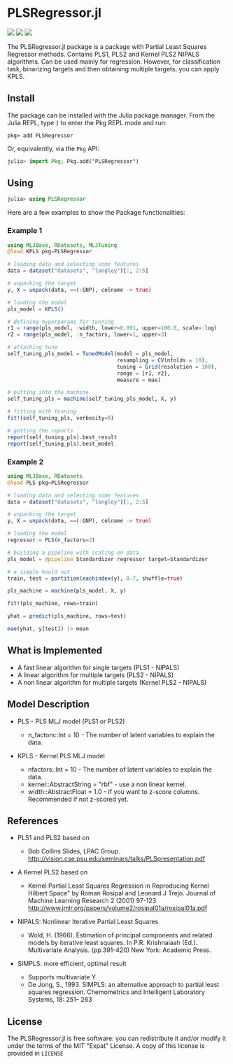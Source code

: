 # PLSRegressor.jl
[![][travis-img]][travis-url] [![][codecov-img]][codecov-url] [![][coverage-img]][coverage-url]

The PLSRegressor.jl package is a package with Partial Least Squares Regressor methods. Contains PLS1, PLS2 and Kernel PLS2 NIPALS algorithms.
Can be used mainly for regression. However, for classification task, binarizing targets and then obtaining multiple targets, you can apply KPLS.

## Install

The package can be installed with the Julia package manager.
From the Julia REPL, type `]` to enter the Pkg REPL mode and run:

```
pkg> add PLSRegressor
```

Or, equivalently, via the `Pkg` API:

```julia
julia> import Pkg; Pkg.add("PLSRegressor")
```

## Using

```julia
julia> using PLSRegressor
```

Here are a few examples to show the Package functionalities:

### Example 1

```julia
using MLJBase, RDatasets, MLJTuning
@load KPLS pkg=PLSRegressor

# loading data and selecting some features
data = dataset("datasets", "longley")[:, 2:5]

# unpacking the target
y, X = unpack(data, ==(:GNP), colname -> true)

# loading the model
pls_model = KPLS()

# defining hyperparams for tunning
r1 = range(pls_model, :width, lower=0.001, upper=100.0, scale=:log)
r2 = range(pls_model, :n_factors, lower=1, upper=3)

# attaching tune
self_tuning_pls_model = TunedModel(model = pls_model,
                                   resampling = CV(nfolds = 10),
                                   tuning = Grid(resolution = 100),
                                   range = [r1, r2],
                                   measure = mae)

# putting into the machine
self_tuning_pls = machine(self_tuning_pls_model, X, y)

# fitting with tunning
fit!(self_tuning_pls, verbosity=0)

# getting the reports
report(self_tuning_pls).best_result
report(self_tuning_pls).best_model
```

### Example 2

```julia
using MLJBase, RDatasets
@load PLS pkg=PLSRegressor

# loading data and selecting some features
data = dataset("datasets", "longley")[:, 2:5]

# unpacking the target
y, X = unpack(data, ==(:GNP), colname -> true)

# loading the model
regressor = PLS(n_factors=2)

# building a pipeline with scaling on data
pls_model = @pipeline Standardizer regressor target=Standardizer

# a simple hould out
train, test = partition(eachindex(y), 0.7, shuffle=true)

pls_machine = machine(pls_model, X, y)

fit!(pls_machine, rows=train)

yhat = predict(pls_machine, rows=test)

mae(yhat, y[test]) |> mean
```

## What is Implemented

* A fast linear algorithm for single targets (PLS1 - NIPALS)
* A linear algorithm for multiple targets (PLS2 - NIPALS)
* A non linear algorithm for multiple targets (Kernel PLS2 - NIPALS)

## Model Description

* PLS - PLS MLJ model (PLS1 or PLS2)
    * n_factors::Int = 10 - The number of latent variables to explain the data.

* KPLS - Kernel PLS MLJ model
    * nfactors::Int = 10 - The number of latent variables to explain the data.
    * kernel::AbstractString = "rbf" - use a non linear kernel.
    * width::AbstractFloat   = 1.0 - If you want to z-score columns. Recommended if not z-scored yet.

## References

* PLS1 and PLS2 based on
   * Bob Collins Slides, LPAC Group. http://vision.cse.psu.edu/seminars/talks/PLSpresentation.pdf
* A Kernel PLS2 based on
   * Kernel Partial Least Squares Regression in Reproducing Kernel Hilbert Space" by Roman Rosipal and Leonard J Trejo. Journal of Machine Learning Research 2 (2001) 97-123 http://www.jmlr.org/papers/volume2/rosipal01a/rosipal01a.pdf

* NIPALS: Nonlinear Iterative Partial Least Squares
    * Wold, H. (1966). Estimation of principal components and related models
by iterative least squares. In P.R. Krishnaiaah (Ed.). Multivariate Analysis.
(pp.391-420) New York: Academic Press.

* SIMPLS: more efficient, optimal result
    * Supports multivariate Y
    * De Jong, S., 1993. SIMPLS: an alternative approach to partial least squares
regression. Chemometrics and Intelligent Laboratory Systems, 18: 251–
263

## License

The PLSRegressor.jl is free software: you can redistribute it and/or modify it under the terms of the MIT "Expat"
License. A copy of this license is provided in ``LICENSE``

[travis-img]: https://travis-ci.com/lalvim/PLSRegressor.jl.svg?branch=master
[travis-url]: https://travis-ci.com/lalvim/PLSRegressor.jl

[codecov-img]: https://codecov.io/gh/lalvim/PLSRegressor.jl/branch/master/graph/badge.svg?token=13TrPsgakO
[codecov-url]: https://codecov.io/gh/lalvim/PLSRegressor.jl

[coverage-img]: https://coveralls.io/repos/github/lalvim/PLSRegressor.jl/badge.svg?branch=master
[coverage-url]: https://coveralls.io/github/lalvim/PLSRegressor.jl?branch=master
